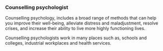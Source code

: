 ###  Counselling psychologist

Counselling psychology, includes a broad range of methods that can help you
improve their well-being, alleviate distress and maladjustment, resolve
crises, and increase their ability to live more highly functioning lives.

Counselling psychologists work in many places such as, schools and colleges,
industrial workplaces and health services.
